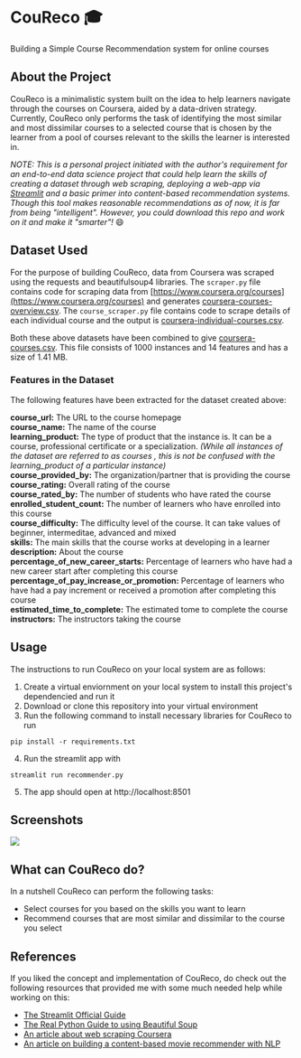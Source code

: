 # CouReco :mortar_board:
Building a Simple Course Recommendation system for online courses

## About the Project
CouReco is a minimalistic system built on the idea to help learners navigate through the courses on Coursera, aided by a data-driven strategy. Currently, CouReco only performs the task of identifying the most similar and most dissimilar courses to a selected course that is chosen by the learner from a pool of courses relevant to the skills the learner is interested in.  
  
*NOTE: This is a personal project initiated with the author's requirement for an end-to-end data science project that could help learn the skills of creating a dataset through web scraping, deploying a web-app via [Streamlit](https://www.streamlit.io/) and a basic primer into content-based recommendation systems. Though this tool makes reasonable recommendations as of now, it is far from being "intelligent". However, you could download this repo and work on it and make it "smarter"!* :smile: 
 
## Dataset Used
For the purpose of building CouReco, data from Coursera was scraped using the requests and beautifulsoup4 libraries. The ```scraper.py``` file contains code for scraping data from [https://www.coursera.org/courses](https://www.coursera.org/courses) and generates [coursera-courses-overview.csv](https://github.com/ry05/couReco/blob/master/data/coursera-courses-overview.csv). The ```course_scraper.py``` file contains code to scrape details of each individual course and the output is [coursera-individual-courses.csv](https://github.com/ry05/couReco/blob/master/data/coursera-individual-courses.csv).  

Both these above datasets have been combined to give [coursera-courses.csv](https://github.com/ry05/couReco/blob/master/data/coursera-courses.csv). This file consists of 1000 instances and 14 features and has a size of 1.41 MB.

### Features in the Dataset
The following features have been extracted for the dataset created above:  
  
**course_url:** The URL to the course homepage  
**course_name:** The name of the course  
**learning_product:** The type of product that the instance is. It can be a course, professional certificate or a specialization. *(While all instances of the dataset are referred to as courses , this is not be confused with the learning_product of a particular instance)*  
**course_provided_by:** The organization/partner that is providing the course  
**course_rating:** Overall rating of the course  
**course_rated_by:** The number of students who have rated the course  
**enrolled_student_count:** The number of learners who have enrolled into this course  
**course_difficulty:** The difficulty level of the course. It can take values of beginner, intermeditae, advanced and mixed  
**skills:** The main skills that the course works at developing in a learner  
**description:** About the course  
**percentage_of_new_career_starts:** Percentage of learners who have had a new career start after completing this course  
**percentage_of_pay_increase_or_promotion:** Percentage of learners who have had a pay increment or received a promotion after completing this course  
**estimated_time_to_complete:** The estimated tome to complete the course  
**instructors:** The instructors taking the course  

## Usage
The instructions to run CouReco on your local system are as follows:

1. Create a virtual enviornment on your local system to install this project's dependencied and run it
2. Download or clone this repository into your virtual environment
3. Run the following command to install necessary libraries for CouReco to run
  ```
  pip install -r requirements.txt
  ```
4. Run the streamlit app with
  ```
  streamlit run recommender.py
  ```
5. The app should open at http://localhost:8501

## Screenshots
![](https://github.com/ry05/couReco/blob/master/img/coureco-init.JPG)

## What can CouReco do?
In a nutshell CouReco can perform the following tasks:
* Select courses for you based on the skills you want to learn
* Recommend courses that are most similar and dissimilar to the course you select

## References
If you liked the concept and implementation of CouReco, do check out the following resources that provided me with some much needed help while working on this:
* [The Streamlit Official Guide](https://www.streamlit.io/)
* [The Real Python Guide to using Beautiful Soup](https://realpython.com/beautiful-soup-web-scraper-python/)
* [An article about web scraping Coursera](https://medium.com/analytics-vidhya/web-scraping-and-coursera-8db6af45d83f)
* [An article on building a content-based movie recommender with NLP](https://towardsdatascience.com/how-to-build-from-scratch-a-content-based-movie-recommender-with-natural-language-processing-25ad400eb243)
